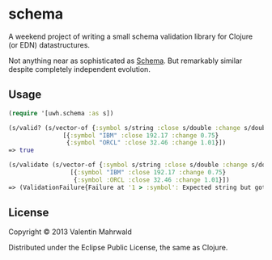 # schema

A weekend project of writing a small schema validation library for Clojure (or EDN) datastructures. 

Not anything near as sophisticated as [Schema](https://github.com/prismatic/schema). But remarkably similar despite completely independent evolution.

## Usage 

```clojure
(require '[uwh.schema :as s])

(s/valid? (s/vector-of {:symbol s/string :close s/double :change s/double})
		       [{:symbol "IBM" :close 192.17 :change 0.75}
		        {:symbol "ORCL" :close 32.46 :change 1.01}])
=> true

(s/validate (s/vector-of {:symbol s/string :close s/double :change s/double})
		         [{:symbol "IBM" :close 192.17 :change 0.75}
		          {:symbol :ORCL :close 32.46 :change 1.01}])
=> (ValidationFailure{Failure at '1 > :symbol': Expected string but got :ORCL})

```

## License

Copyright © 2013 Valentin Mahrwald

Distributed under the Eclipse Public License, the same as Clojure.
